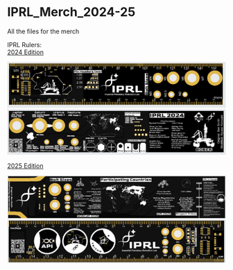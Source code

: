 # IPRL_Merch_2024-25
 All the files for the merch

IPRL Rulers:\
[2024 Edition](https://github.com/Imperial-Planetary-Robotics-Lab/IPRL_Merch_2024-25/tree/main/IPRL_2024_Ruler)

![image](IPRL_2024_Ruler/front.PNG)
![image](IPRL_2024_Ruler/back.PNG)

[2025 Edition](https://github.com/Imperial-Planetary-Robotics-Lab/IPRL_Merch_2024-25/tree/main/IPRL_2025_Ruler)

![image](IPRL_2025_Ruler/Media/IPRL_front_2025.png)
![image](IPRL_2025_Ruler/Media/IPRL_back_2025.png)